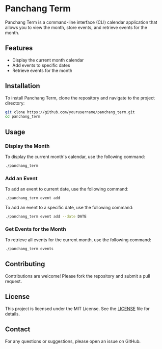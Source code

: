# Panchang Term

Panchang Term is a command-line interface (CLI) calendar application that allows you to view the month, store events, and retrieve events for the month.

## Features

- Display the current month calendar
- Add events to specific dates
- Retrieve events for the month

## Installation

To install Panchang Term, clone the repository and navigate to the project directory:

```sh
git clone https://github.com/yourusername/panchang_term.git
cd panchang_term
```

## Usage

### Display the Month

To display the current month's calendar, use the following command:

```sh
./panchang_term 
```

### Add an Event

To add an event to current date, use the following command:
```sh
./panchang_term event add 
```

To add an event to a specific date, use the following command:
```sh
./panchang_term event add --date DATE
```

### Get Events for the Month

To retrieve all events for the current month, use the following command:

```sh
./panchang_term events
```

## Contributing

Contributions are welcome! Please fork the repository and submit a pull request.

## License

This project is licensed under the MIT License. See the [LICENSE](LICENSE) file for details.

## Contact

For any questions or suggestions, please open an issue on GitHub.
